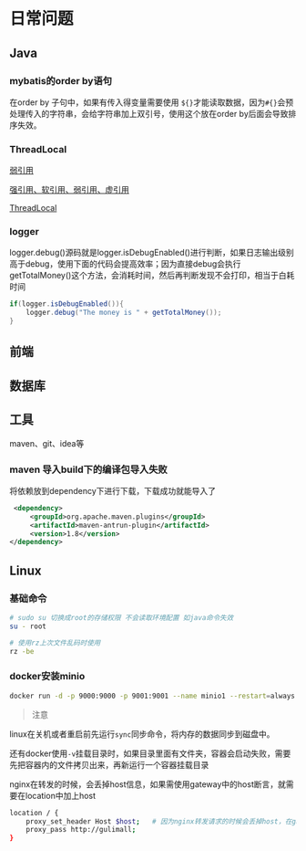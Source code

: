# 日常问题

## Java

### mybatis的order by语句

在order by 子句中，如果有传入得变量需要使用 `${}`才能读取数据，因为`#{}`会预处理传入的字符串，会给字符串加上双引号，使用这个放在order by后面会导致排序失效。

### ThreadLocal

[弱引用](https://www.jianshu.com/p/964fbc30151a)

[强引用、软引用、弱引用、虚引用](http://www.cnblogs.com/gudi/p/6403953.html)

[ThreadLocal](https://www.jianshu.com/p/3c5d7f09dfbd)

### logger

logger.debug()源码就是logger.isDebugEnabled()进行判断，如果日志输出级别高于debug，使用下面的代码会提高效率；因为直接debug会执行getTotalMoney()这个方法，会消耗时间，然后再判断发现不会打印，相当于白耗时间

```java
if(logger.isDebugEnabled()){
    logger.debug("The money is " + getTotalMoney());
}
```



## 前端





## 数据库





## 工具

maven、git、idea等



### maven 导入build下的编译包导入失败

将依赖放到dependency下进行下载，下载成功就能导入了

```xml
 <dependency>
     <groupId>org.apache.maven.plugins</groupId>
     <artifactId>maven-antrun-plugin</artifactId>
     <version>1.8</version>
</dependency>
```



## Linux

### 基础命令

```bash
# sudo su 切换成root的存储权限 不会读取环境配置 如java命令失效
su - root 

# 使用rz上次文件乱码时使用
rz -be
```



### docker安装minio

```bash
docker run -d -p 9000:9000 -p 9001:9001 --name minio1 --restart=always -e "MINIO_ROOT_USER=root" -e "MINIO_ROOT_PASSWORD=lvbo1104" -v /home/minio/data:/data -v /home/minio/config:/root/.minio minio/minio server /data --console-address ":9001"
```



> 注意

linux在关机或者重启前先运行`sync`同步命令，将内存的数据同步到磁盘中。

还有docker使用`-v`挂载目录时，如果目录里面有文件夹，容器会启动失败，需要先把容器内的文件拷贝出来，再新运行一个容器挂载目录

nginx在转发的时候，会丢掉host信息，如果需使用gateway中的host断言，就需要在location中加上host

```bash
location / {
	proxy_set_header Host $host;   # 因为nginx转发请求的时候会丢掉host，在gateway就匹配不到了，在这需要加上
    proxy_pass http://gulimall;
}
    
```

